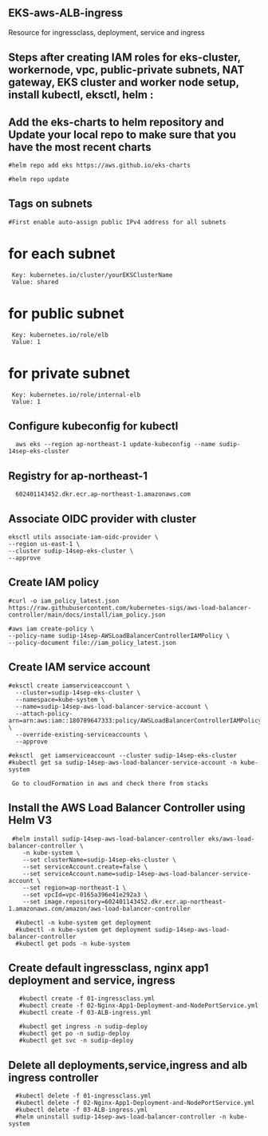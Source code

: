 ## EKS-aws-ALB-ingress
  
   Resource for ingressclass, deployment, service and ingress

## Steps after creating IAM roles for eks-cluster, workernode, vpc, public-private subnets, NAT gateway, EKS cluster and worker node setup, install kubectl, eksctl, helm :

## Add the eks-charts to helm repository and Update your local repo to make sure that you have the most recent charts

    #helm repo add eks https://aws.github.io/eks-charts
    
    #helm repo update

## Tags on subnets
   
    #First enable auto-assign public IPv4 address for all subnets
   
   # for each subnet

     Key: kubernetes.io/cluster/yourEKSClusterName
     Value: shared

   # for public subnet

     Key: kubernetes.io/role/elb
     Value: 1

   # for private subnet

     Key: kubernetes.io/role/internal-elb
     Value: 1
  
 ## Configure kubeconfig for kubectl

      aws eks --region ap-northeast-1 update-kubeconfig --name sudip-14sep-eks-cluster
   
 ## Registry for ap-northeast-1
   
      602401143452.dkr.ecr.ap-northeast-1.amazonaws.com
      
 ## Associate OIDC provider with cluster
    
    eksctl utils associate-iam-oidc-provider \
    --region us-east-1 \
    --cluster sudip-14sep-eks-cluster \
    --approve
 
 ## Create IAM policy
    
    #curl -o iam_policy_latest.json https://raw.githubusercontent.com/kubernetes-sigs/aws-load-balancer-controller/main/docs/install/iam_policy.json
    
    #aws iam create-policy \
    --policy-name sudip-14sep-AWSLoadBalancerControllerIAMPolicy \
    --policy-document file://iam_policy_latest.json
    
 ## Create IAM service account
 
    #eksctl create iamserviceaccount \
      --cluster=sudip-14sep-eks-cluster \
      --namespace=kube-system \
      --name=sudip-14sep-aws-load-balancer-service-account \
      --attach-policy-arn=arn:aws:iam::180789647333:policy/AWSLoadBalancerControllerIAMPolicy \
      --override-existing-serviceaccounts \
      --approve
    
    #eksctl  get iamserviceaccount --cluster sudip-14sep-eks-cluster   
    #kubectl get sa sudip-14sep-aws-load-balancer-service-account -n kube-system
     
     Go to cloudFormation in aws and check there from stacks
     
  ## Install the AWS Load Balancer Controller using Helm V3
  
     #helm install sudip-14sep-aws-load-balancer-controller eks/aws-load-balancer-controller \
        -n kube-system \
        --set clusterName=sudip-14sep-eks-cluster \
        --set serviceAccount.create=false \
        --set serviceAccount.name=sudip-14sep-aws-load-balancer-service-account \
        --set region=ap-northeast-1 \
        --set vpcId=vpc-0165a396e41e292a3 \
        --set image.repository=602401143452.dkr.ecr.ap-northeast-1.amazonaws.com/amazon/aws-load-balancer-controller
      
      #kubectl -n kube-system get deployment 
      #kubectl -n kube-system get deployment sudip-14sep-aws-load-balancer-controller
      #kubectl get pods -n kube-system
   
   ##  Create default ingressclass, nginx app1 deployment and service, ingress
   
       #kubectl create -f 01-ingressclass.yml
       #kubectl create -f 02-Nginx-App1-Deployment-and-NodePortService.yml
       #kubectl create -f 03-ALB-ingress.yml
       
       #kubectl get ingress -n sudip-deploy
       #kubectl get po -n sudip-deploy
       #kubectl get svc -n sudip-deploy
   
   ## Delete all deployments,service,ingress and alb ingress controller
     
      #kubectl delete -f 01-ingressclass.yml
      #kubectl delete -f 02-Nginx-App1-Deployment-and-NodePortService.yml
      #kubectl delete -f 03-ALB-ingress.yml
      #helm uninstall sudip-14sep-aws-load-balancer-controller -n kube-system
 
